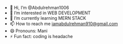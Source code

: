 - 👋 Hi, I’m @Abdulrehman1006
- 👀 I’m interested in WEB DEVELOPMENT
- 🌱 I’m currently learning MERN STACK
- 📫 How to reach me iamabdulrehman910@gmail.com
- 😄 Pronouns: Mani
- ⚡ Fun fact: coding is headache

<!---
Abdulrehman1006/Abdulrehman1006 is a ✨ special ✨ repository because its `README.md` (this file) appears on your GitHub profile.
You can click the Preview link to take a look at your changes.
--->
